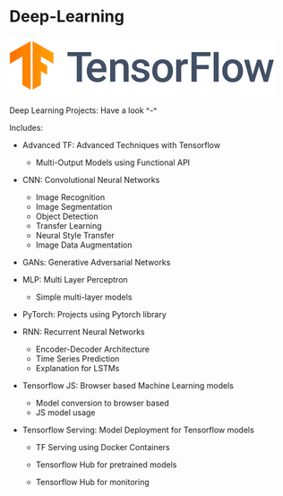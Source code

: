 # Deep-Learning

![Tensorflow Certification](Assets/front.png)

Deep Learning Projects: Have a look ^-^

Includes:

- Advanced TF: Advanced Techniques with Tensorflow

  - Multi-Output Models using Functional API 

- CNN: Convolutional Neural Networks

  - Image Recognition
  - Image Segmentation
  - Object Detection
  - Transfer Learning
  - Neural Style Transfer
  - Image Data Augmentation

- GANs: Generative Adversarial Networks

- MLP: Multi Layer Perceptron

  - Simple multi-layer models

- PyTorch: Projects using Pytorch library

- RNN: Recurrent Neural Networks

  - Encoder-Decoder Architecture
  - Time Series Prediction
  - Explanation for LSTMs

- Tensorflow JS: Browser based Machine Learning models

  - Model conversion to browser based
  - JS model usage

- Tensorflow Serving: Model Deployment for Tensorflow models

  - TF Serving using Docker Containers

  - Tensorflow Hub for pretrained models

  - Tensorflow Hub for monitoring
